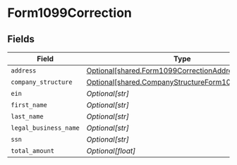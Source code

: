 # Form1099Correction


## Fields

| Field                                                                                                            | Type                                                                                                             | Required                                                                                                         | Description                                                                                                      |
| ---------------------------------------------------------------------------------------------------------------- | ---------------------------------------------------------------------------------------------------------------- | ---------------------------------------------------------------------------------------------------------------- | ---------------------------------------------------------------------------------------------------------------- |
| `address`                                                                                                        | [Optional[shared.Form1099CorrectionAddress]](../../models/shared/form1099correctionaddress.md)                   | :heavy_minus_sign:                                                                                               | N/A                                                                                                              |
| `company_structure`                                                                                              | [Optional[shared.CompanyStructureForm1099Correction]](../../models/shared/companystructureform1099correction.md) | :heavy_minus_sign:                                                                                               | N/A                                                                                                              |
| `ein`                                                                                                            | *Optional[str]*                                                                                                  | :heavy_minus_sign:                                                                                               | N/A                                                                                                              |
| `first_name`                                                                                                     | *Optional[str]*                                                                                                  | :heavy_minus_sign:                                                                                               | N/A                                                                                                              |
| `last_name`                                                                                                      | *Optional[str]*                                                                                                  | :heavy_minus_sign:                                                                                               | N/A                                                                                                              |
| `legal_business_name`                                                                                            | *Optional[str]*                                                                                                  | :heavy_minus_sign:                                                                                               | N/A                                                                                                              |
| `ssn`                                                                                                            | *Optional[str]*                                                                                                  | :heavy_minus_sign:                                                                                               | N/A                                                                                                              |
| `total_amount`                                                                                                   | *Optional[float]*                                                                                                | :heavy_minus_sign:                                                                                               | N/A                                                                                                              |